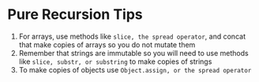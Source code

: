 # Pure Recursion Tips
1. For arrays, use methods like `slice, the spread operator`, and concat that make copies of arrays so you do 
not mutate them
2. Remember that strings are immutable so you will need to use methods like `slice, substr, or substring` to make 
copies of strings
3. To make copies of objects use `Object.assign, or the spread operator`